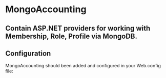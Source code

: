 MongoAccounting
===============

## Contain ASP.NET providers for working with Membership, Role, Profile via MongoDB.

## Configuration
MongoAccounting should been added and configured in your Web.config file:

<?xml version="1.0"?>
<configuration>
	<appSettings>
	    <add key="LOCALHOST_test" value="mongodb://localhost/TestMongoMembershipProvider"/>
		<add key="MONGOLAB_URI" value="mongodb://localhost/MongoLab"/>
	</appSettings>
  	<system.web>
		<membership defaultProvider="MongoMembershipProvider">
			<providers>
				<clear/>
				<add name="MongoMembershipProvider" applicationName="MyApp" type="MongoAccounting.Providers.MongoMembershipProvider, MongoAccounting, Version=1.0.0.0, Culture=neutral" connectionStringKeys="LOCALHOST_test,MONGOLAB_URI" />
			</providers>
		</membership>
		<profile>
			<providers>
				<clear />
			</providers>
		</profile>
		<roleManager enabled="true" defaultProvider="MongoRoleProvider">
			<providers>
				<clear />
				<add name="MongoRoleProvider" applicationName="MyApp" type="MongoAccounting.Providers.MongoRoleProvider, MongoAccounting, Version=1.0.0.0, Culture=neutral" connectionStringKeys="LOCALHOST_test,MONGOLAB_URI"/>
			</providers>
		</roleManager>
	<system.web>
</configuration>
